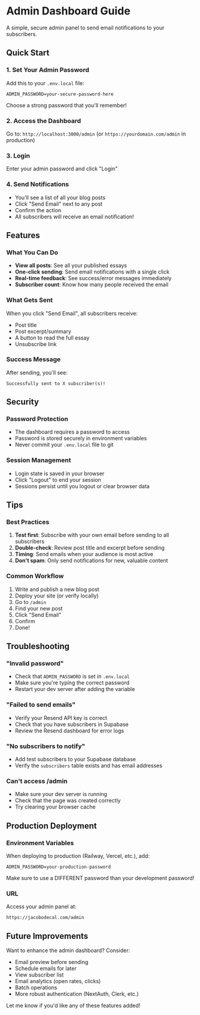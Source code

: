 # Admin Dashboard Guide

A simple, secure admin panel to send email notifications to your subscribers.

## Quick Start

### 1. Set Your Admin Password

Add this to your `.env.local` file:

```env
ADMIN_PASSWORD=your-secure-password-here
```

Choose a strong password that you'll remember!

### 2. Access the Dashboard

Go to: `http://localhost:3000/admin` (or `https://yourdomain.com/admin` in production)

### 3. Login

Enter your admin password and click "Login"

### 4. Send Notifications

- You'll see a list of all your blog posts
- Click "Send Email" next to any post
- Confirm the action
- All subscribers will receive an email notification!

## Features

### What You Can Do

- **View all posts**: See all your published essays
- **One-click sending**: Send email notifications with a single click
- **Real-time feedback**: See success/error messages immediately
- **Subscriber count**: Know how many people received the email

### What Gets Sent

When you click "Send Email", all subscribers receive:
- Post title
- Post excerpt/summary
- A button to read the full essay
- Unsubscribe link

### Success Message

After sending, you'll see:
```
Successfully sent to X subscriber(s)!
```

## Security

### Password Protection

- The dashboard requires a password to access
- Password is stored securely in environment variables
- Never commit your `.env.local` file to git

### Session Management

- Login state is saved in your browser
- Click "Logout" to end your session
- Sessions persist until you logout or clear browser data

## Tips

### Best Practices

1. **Test first**: Subscribe with your own email before sending to all subscribers
2. **Double-check**: Review post title and excerpt before sending
3. **Timing**: Send emails when your audience is most active
4. **Don't spam**: Only send notifications for new, valuable content

### Common Workflow

1. Write and publish a new blog post
2. Deploy your site (or verify locally)
3. Go to `/admin`
4. Find your new post
5. Click "Send Email"
6. Confirm
7. Done!

## Troubleshooting

### "Invalid password"
- Check that `ADMIN_PASSWORD` is set in `.env.local`
- Make sure you're typing the correct password
- Restart your dev server after adding the variable

### "Failed to send emails"
- Verify your Resend API key is correct
- Check that you have subscribers in Supabase
- Review the Resend dashboard for error logs

### "No subscribers to notify"
- Add test subscribers to your Supabase database
- Verify the `subscribers` table exists and has email addresses

### Can't access /admin
- Make sure your dev server is running
- Check that the page was created correctly
- Try clearing your browser cache

## Production Deployment

### Environment Variables

When deploying to production (Railway, Vercel, etc.), add:

```
ADMIN_PASSWORD=your-production-password
```

Make sure to use a DIFFERENT password than your development password!

### URL

Access your admin panel at:
```
https://jacobodecal.com/admin
```

## Future Improvements

Want to enhance the admin dashboard? Consider:

- Email preview before sending
- Schedule emails for later
- View subscriber list
- Email analytics (open rates, clicks)
- Batch operations
- More robust authentication (NextAuth, Clerk, etc.)

Let me know if you'd like any of these features added!
